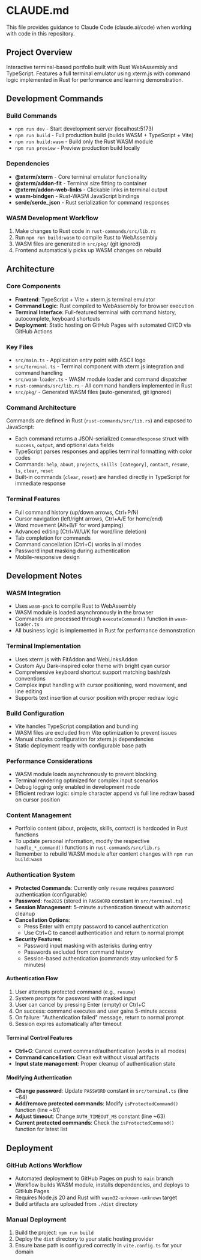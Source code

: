 # CLAUDE.md

This file provides guidance to Claude Code (claude.ai/code) when working with code in this repository.

## Project Overview

Interactive terminal-based portfolio built with Rust WebAssembly and TypeScript. Features a full terminal emulator using xterm.js with command logic implemented in Rust for performance and learning demonstration.

## Development Commands

### Build Commands
- `npm run dev` - Start development server (localhost:5173)
- `npm run build` - Full production build (builds WASM + TypeScript + Vite)
- `npm run build:wasm` - Build only the Rust WASM module
- `npm run preview` - Preview production build locally

### Dependencies
- **@xterm/xterm** - Core terminal emulator functionality
- **@xterm/addon-fit** - Terminal size fitting to container
- **@xterm/addon-web-links** - Clickable links in terminal output
- **wasm-bindgen** - Rust-WASM JavaScript bindings
- **serde/serde_json** - Rust serialization for command responses

### WASM Development Workflow
1. Make changes to Rust code in `rust-commands/src/lib.rs`
2. Run `npm run build:wasm` to compile Rust to WebAssembly
3. WASM files are generated in `src/pkg/` (git ignored)
4. Frontend automatically picks up WASM changes on rebuild

## Architecture

### Core Components
- **Frontend**: TypeScript + Vite + xterm.js terminal emulator
- **Command Logic**: Rust compiled to WebAssembly for browser execution
- **Terminal Interface**: Full-featured terminal with command history, autocomplete, keyboard shortcuts
- **Deployment**: Static hosting on GitHub Pages with automated CI/CD via GitHub Actions

### Key Files
- `src/main.ts` - Application entry point with ASCII logo
- `src/terminal.ts` - Terminal component with xterm.js integration and command handling
- `src/wasm-loader.ts` - WASM module loader and command dispatcher
- `rust-commands/src/lib.rs` - All command handlers implemented in Rust
- `src/pkg/` - Generated WASM files (auto-generated, git ignored)

### Command Architecture
Commands are defined in Rust (`rust-commands/src/lib.rs`) and exposed to JavaScript:
- Each command returns a JSON-serialized `CommandResponse` struct with `success`, `output`, and optional `data` fields
- TypeScript parses responses and applies terminal formatting with color codes
- Commands: `help`, `about`, `projects`, `skills [category]`, `contact`, `resume`, `ls`, `clear`, `reset`
- Built-in commands (`clear`, `reset`) are handled directly in TypeScript for immediate response

### Terminal Features
- Full command history (up/down arrows, Ctrl+P/N)
- Cursor navigation (left/right arrows, Ctrl+A/E for home/end)
- Word movement (Alt+B/F for word jumping)
- Advanced editing (Ctrl+W/U/K for word/line deletion)
- Tab completion for commands
- Command cancellation (Ctrl+C) works in all modes
- Password input masking during authentication
- Mobile-responsive design

## Development Notes

### WASM Integration
- Uses `wasm-pack` to compile Rust to WebAssembly
- WASM module is loaded asynchronously in the browser
- Commands are processed through `executeCommand()` function in `wasm-loader.ts`
- All business logic is implemented in Rust for performance demonstration

### Terminal Implementation
- Uses xterm.js with FitAddon and WebLinksAddon
- Custom Ayu Dark-inspired color theme with bright cyan cursor
- Comprehensive keyboard shortcut support matching bash/zsh conventions
- Complex input handling with cursor positioning, word movement, and line editing
- Supports text insertion at cursor position with proper redraw logic

### Build Configuration
- Vite handles TypeScript compilation and bundling
- WASM files are excluded from Vite optimization to prevent issues
- Manual chunks configuration for xterm.js dependencies
- Static deployment ready with configurable base path

### Performance Considerations
- WASM module loads asynchronously to prevent blocking
- Terminal rendering optimized for complex input scenarios
- Debug logging only enabled in development mode
- Efficient redraw logic: simple character append vs full line redraw based on cursor position

### Content Management
- Portfolio content (about, projects, skills, contact) is hardcoded in Rust functions
- To update personal information, modify the respective `handle_*_command()` functions in `rust-commands/src/lib.rs`
- Remember to rebuild WASM module after content changes with `npm run build:wasm`

### Authentication System
- **Protected Commands**: Currently only `resume` requires password authentication (configurable)
- **Password**: `foo2025` (stored in `PASSWORD` constant in `src/terminal.ts`)
- **Session Management**: 5-minute authentication timeout with automatic cleanup
- **Cancellation Options**:
  - Press Enter with empty password to cancel authentication
  - Use Ctrl+C to cancel authentication and return to normal prompt
- **Security Features**:
  - Password input masking with asterisks during entry
  - Passwords excluded from command history
  - Session-based authentication (commands stay unlocked for 5 minutes)

#### Authentication Flow
1. User attempts protected command (e.g., `resume`)
2. System prompts for password with masked input
3. User can cancel by pressing Enter (empty) or Ctrl+C
4. On success: command executes and user gains 5-minute access
5. On failure: "Authentication failed" message, return to normal prompt
6. Session expires automatically after timeout

#### Terminal Control Features
- **Ctrl+C**: Cancel current command/authentication (works in all modes)
- **Command cancellation**: Clean exit without visual artifacts
- **Input state management**: Proper cleanup of authentication state

#### Modifying Authentication
- **Change password**: Update `PASSWORD` constant in `src/terminal.ts` (line ~64)
- **Add/remove protected commands**: Modify `isProtectedCommand()` function (line ~81)
- **Adjust timeout**: Change `AUTH_TIMEOUT_MS` constant (line ~63)
- **Current protected commands**: Check the `isProtectedCommand()` function for latest list

## Deployment

### GitHub Actions Workflow
- Automated deployment to GitHub Pages on push to `main` branch
- Workflow builds WASM module, installs dependencies, and deploys to GitHub Pages
- Requires Node.js 20 and Rust with `wasm32-unknown-unknown` target
- Build artifacts are uploaded from `./dist` directory

### Manual Deployment
1. Build the project: `npm run build`
2. Deploy the `dist` directory to your static hosting provider
3. Ensure base path is configured correctly in `vite.config.ts` for your domain